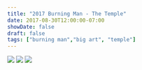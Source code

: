 ```yaml
---
title: "2017 Burning Man - The Temple"
date: 2017-08-30T12:00:00-07:00
showDate: false
draft: false
tags: ["burning man","big art", "temple"]
---
```


![](../images/temple_2017_1.jpg)
![](../images/temple_2017_2.jpg)
![](../images/temple_2017_3.jpg)
